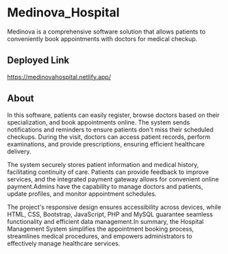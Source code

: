 # Medinova_Hospital

Medinova  is a comprehensive software solution that allows patients to conveniently book appointments with doctors for medical checkup.

## Deployed Link

https://medinovahospital.netlify.app/

## About

In this software, patients can easily register, browse doctors based on their specialization, and book appointments online. The system sends notifications and reminders to ensure patients don't miss their scheduled checkups. During the visit, doctors can access patient records, perform examinations, and provide prescriptions, ensuring efficient healthcare delivery.

The system securely stores patient information and medical history, facilitating continuity of care. Patients can provide feedback to improve services, and the integrated payment gateway allows for convenient online payment.Admins have the capability to manage doctors and patients, update profiles, and monitor appointment schedules. 

The project's responsive design ensures accessibility across devices, while HTML, CSS, Bootstrap, JavaScript, PHP and MySQL guarantee seamless functionality and efficient data management.In summary, the Hospital Management System simplifies the appointment booking process, streamlines medical procedures, and empowers administrators to effectively manage healthcare services.

